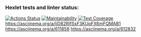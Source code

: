 ### Hexlet tests and linter status:
[![Actions Status](https://github.com/gmaratm/java-project-61/workflows/hexlet-check/badge.svg)](https://github.com/gmaratm/java-project-61/actions)
[![Maintainability](https://api.codeclimate.com/v1/badges/c0227523efcaa4aa3cd2/maintainability)](https://codeclimate.com/github/gmaratm/java-project-61/maintainability)
[![Test Coverage](https://api.codeclimate.com/v1/badges/c0227523efcaa4aa3cd2/test_coverage)](https://codeclimate.com/github/gmaratm/java-project-61/test_coverage)
https://asciinema.org/a/IjD82RIfSsF3KUpFX6mFQMAB1
https://asciinema.org/a/611856
https://asciinema.org/a/612832

